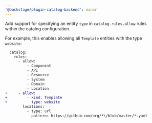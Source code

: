 ```yaml
---
'@backstage/plugin-catalog-backend': minor
---
```


Add support for specifying an entity `type` in `catalog.rules.allow` rules within the catalog configuration.

For example, this enables allowing all `Template` entities with the type `website`:

```diff
  catalog:
    rules:
      - allow:
          - Component
          - API
          - Resource
          - System
          - Domain
          - Location
+     - allow:
+         - kind: Template
+           type: website
        locations:
          - type: url
            pattern: https://github.com/org/*\/blob/master/*.yaml
```
